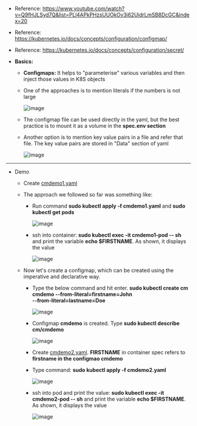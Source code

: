 - Reference: https://www.youtube.com/watch?v=Q9fHJLSyd7Q&list=PLl4APkPHzsUUOkOv3i62UidrLmSB8DcGC&index=20
- Reference: https://kubernetes.io/docs/concepts/configuration/configmap/
- Reference: https://kubernetes.io/docs/concepts/configuration/secret/

- **Basics:**
  - **Configmaps:** It helps to "parameterise" various variables and then inject those values in K8S objects

  - One of the approaches is to mention literals if the numbers is not large 

      ![image](https://github.com/user-attachments/assets/e6c4c217-6e1f-402e-a040-85926b0a9ad2)
    
  - The configmap file can be used directly in the yaml, but the best practice is to mount it as a volume in the **spec.env section**

  - Another option is to mention key value pairs in a file and refer that file. The key value pairs are stored in "Data" section of yaml

      ![image](https://github.com/user-attachments/assets/62470d24-2af6-4915-b114-6afa1e46a484)
     
-------------------------------------------------------
- Demo
  - Create [cmdemo1.yaml](https://github.com/Ajit1279/GCP_Learning/blob/main/Docker_K8S/K8S/concepts/cmdemo1.yaml)
 
  - The approach we followed so far was something like:

    -  Run command **sudo kubectl apply -f cmdemo1.yaml** and **sudo kubectl get pods**

        ![image](https://github.com/user-attachments/assets/e2537dfb-d483-4381-ae67-0e7a42399638)

    - ssh into container: **sudo kubectl exec -it cmdemo1-pod -- sh** and print the variable **echo $FIRSTNAME**. As shown, it displays the value

        ![image](https://github.com/user-attachments/assets/8dec5dcc-7f46-4e2a-bb9e-5a90a38039fe)

  - Now let's create a configmap, which can be created using the imperative and declarative way.

    - Type the below command and hit enter. 
      **sudo kubectl create cm cmdemo --from-literal=firstname=John \
      --from-literal=lastname=Doe**
 
        ![image](https://github.com/user-attachments/assets/e82da4ea-2d3b-475c-af3b-316ebfe0b5da)

    - Configmap **cmdemo** is created. Type **sudo kubectl describe cm/cmdemo**
 
       ![image](https://github.com/user-attachments/assets/57549a3d-ea61-4074-afb1-c5d42b9ba57b)

    - Create [cmdemo2.yaml](https://github.com/Ajit1279/GCP_Learning/blob/main/Docker_K8S/K8S/concepts/cmdemo2.yaml). **FIRSTNAME** in container spec refers to **firstname in the configmao cmdemo** 

    - Type command: **sudo kubectl apply -f cmdemo2.yaml**
 
        ![image](https://github.com/user-attachments/assets/f4ad7ebc-bdcb-4386-ae79-b7983e968791)

    - ssh into pod and print the value: **sudo kubectl exec -it cmdemo2-pod -- sh** and print the variable **echo $FIRSTNAME**. As shown, it displays the value
 
        ![image](https://github.com/user-attachments/assets/e4cfceca-e0fd-4d5e-97f6-97e41c7e35ab)

